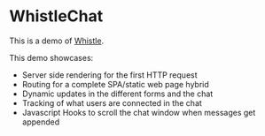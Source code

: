 # WhistleChat

This is a demo of [Whistle](https://github.com/boudra/whistle).

This demo showcases:

- Server side rendering for the first HTTP request
- Routing for a complete SPA/static web page hybrid
- Dynamic updates in the different forms and the chat
- Tracking of what users are connected in the chat
- Javascript Hooks to scroll the chat window when messages get appended

